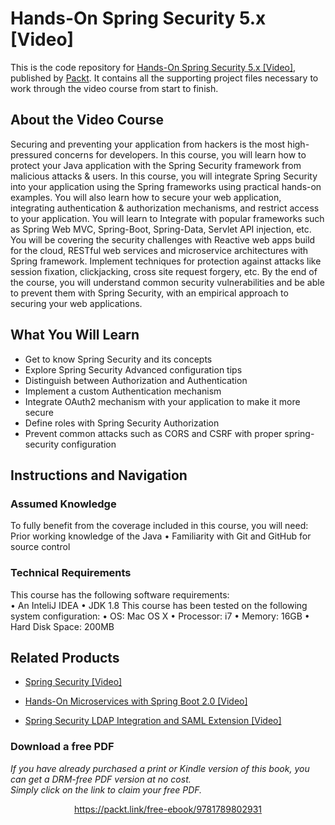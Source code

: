 # Hands-On Spring Security 5.x [Video]
This is the code repository for [Hands-On Spring Security 5.x [Video]](https://www.packtpub.com/application-development/hands-spring-security-511-video?utm_source=github&utm_medium=repository&utm_campaign=9781789802931), published by [Packt](https://www.packtpub.com/?utm_source=github). It contains all the supporting project files necessary to work through the video course from start to finish.
## About the Video Course
Securing and preventing your application from hackers is the most high-pressured concerns for developers. In this course, you will learn how to protect your Java application with the Spring Security framework from malicious attacks & users. 
In this course, you will integrate Spring Security into your application using the Spring frameworks using practical hands-on examples. You will also learn how to secure your web application, integrating authentication & authorization mechanisms, and restrict access to your application. You will learn to Integrate with popular frameworks such as Spring Web MVC, Spring-Boot, Spring-Data, Servlet API injection, etc. You will be covering the security challenges with Reactive web apps build for the cloud, RESTful web services and microservice architectures with Spring framework. Implement techniques for protection against attacks like session fixation, clickjacking, cross site request forgery, etc.
By the end of the course, you will understand common security vulnerabilities and be able to prevent them with Spring Security, with an empirical approach to securing your web applications.


<H2>What You Will Learn</H2>
<DIV class=book-info-will-learn-text>
<UL>
<LI>Get to know Spring Security and its concepts 
<LI>Explore Spring Security Advanced configuration tips 
<LI>Distinguish between Authorization and Authentication 
<LI>Implement a custom Authentication mechanism 
<LI>Integrate OAuth2 mechanism with your application to make it more secure 
<LI>Define roles with Spring Security Authorization 
<LI>Prevent common attacks such as CORS and CSRF with proper spring-security configuration </LI></UL></DIV>

## Instructions and Navigation
### Assumed Knowledge
To fully benefit from the coverage included in this course, you will need:<br/>
Prior working knowledge of the Java
	•	Familiarity with Git and GitHub for source control

### Technical Requirements
This course has the following software requirements:<br/>
•	An InteliJ IDEA
	•	JDK 1.8
This course has been tested on the following system configuration:
	•	OS: Mac OS X
	•	Processor: i7
	•	Memory: 16GB
	•	Hard Disk Space: 200MB



## Related Products
* [Spring Security [Video]](https://www.packtpub.com/application-development/spring-security-video?utm_source=github&utm_medium=repository&utm_campaign=9781782168652)

* [Hands-On Microservices with Spring Boot 2.0 [Video]](https://www.packtpub.com/application-development/hands-microservices-spring-boot-20-video?utm_source=github&utm_medium=repository&utm_campaign=9781788991551)

* [Spring Security LDAP Integration and SAML Extension [Video]](https://www.packtpub.com/application-development/spring-security-ldap-integration-and-saml-extension-video?utm_source=github&utm_medium=repository&utm_campaign=9781787285538)

### Download a free PDF

 <i>If you have already purchased a print or Kindle version of this book, you can get a DRM-free PDF version at no cost.<br>Simply click on the link to claim your free PDF.</i>
<p align="center"> <a href="https://packt.link/free-ebook/9781789802931">https://packt.link/free-ebook/9781789802931 </a> </p>